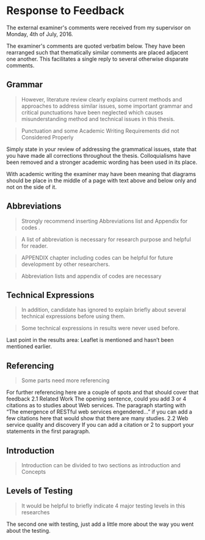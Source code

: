 # Response to Feedback

The external examiner's comments were received from my supervisor on Monday, 4th of July, 2016.

The examiner's comments are quoted verbatim below. They have been rearranged such that thematically similar comments are placed adjacent one another. This facilitates a single reply to several otherwise disparate comments.

## Grammar

>However, literature review clearly explains current methods and approaches to address similar issues, some important grammar and critical punctuations have been neglected which causes misunderstanding method and technical issues in this thesis.

>Punctuation and some Academic Writing Requirements did not Considered Properly

Simply state in your review of addressing the grammatical issues, state that you have made all corrections throughout the thesis. Colloquialisms have been removed and a stronger academic wording has been used in its place.

With academic writing the examiner may have been meaning that diagrams should be place in the middle of a page with text above and below only and not on the side of it.



## Abbreviations

>Strongly recommend inserting Abbreviations list and Appendix for codes .

>A list of abbreviation is necessary for research purpose and helpful for reader.

>APPENDIX chapter including codes can be helpful for future development by other researchers.

>Abbreviation lists and appendix of codes are necessary





## Technical Expressions

>In addition, candidate has ignored to explain briefly about several technical expressions before using them.

>Some technical expressions in results  were never used before.

Last point in the results area:
Leaflet is mentioned and hasn’t been mentioned earlier.



## Referencing

>Some parts need more referencing

For further referencing here are a couple of spots and that should cover that feedback
2.1 Related Work
The opening sentence, could you add 3 or 4 citations as to studies about Web services.
The paragraph starting with “The emergence of RESTful web services engendered…” if you can add a few  citations here that would show that there are many studies.
2.2 Web service quality and discovery
If you can add a citation or 2 to support your statements in the first paragraph.






## Introduction

>Introduction can be divided to two sections as introduction and Concepts





## Levels of Testing

>It would be helpful to briefly indicate 4 major testing levels in this researches

The second one with testing, just add a little more about the way you went about the testing.
